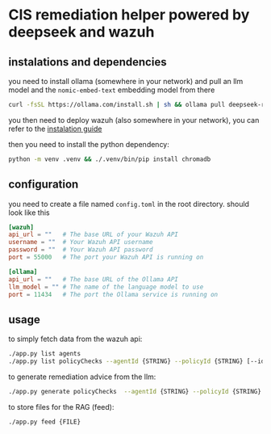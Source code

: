 # CIS remediation helper powered by deepseek and wazuh

## instalations and dependencies
you need to install ollama (somewhere in your network) and pull an llm model and the `nomic-embed-text` embedding model from there
```bash
curl -fsSL https://ollama.com/install.sh | sh && ollama pull deepseek-r1:8b && ollama pull nomic-embed-text
```
you then need to deploy wazuh (also somewhere in your network), you can refer to the [instalation guide](https://documentation.wazuh.com/current/installation-guide/index.html)

then you need to install the python dependency:
```bash
python -m venv .venv && ./.venv/bin/pip install chromadb
```

## configuration
you need to create a file named `config.toml` in the root directory. should look like this
```toml
[wazuh]
api_url = ""   # The base URL of your Wazuh API
username = ""  # Your Wazuh API username
password = ""  # Your Wazuh API password
port = 55000   # The port your Wazuh API is running on

[ollama]
api_url = ""   # The base URL of the Ollama API
llm_model = "" # The name of the language model to use
port = 11434   # The port the Ollama service is running on
```

## usage
to simply fetch data from the wazuh api:
```bash
./app.py list agents
./app.py list policyChecks --agentId {STRING} --policyId {STRING} [--id {STRING}] [--result {STRING}]
```

to generate remediation advice from the llm:
```bash
./app.py generate policyChecks  --agentId {STRING} --policyId {STRING} [--id {STRING}] [--result {STRING}]
```

to store files for the RAG (feed):
```bash
./app.py feed {FILE}
```
